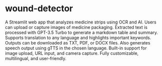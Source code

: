 # wound-detector
A Streamlit web app that analyzes medicine strips using OCR and AI.
Users can upload or capture images of medicine packaging.
Extracted text is processed with GPT-3.5 Turbo to generate a markdown table and summary.
Supports translation to any language and highlights important keywords.
Outputs can be downloaded as TXT, PDF, or DOCX files.
Also generates speech output using gTTS in the chosen language.
Built-in support for image upload, URL input, and camera capture.
Fully customizable, multilingual, and user-friendly.

